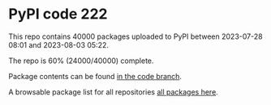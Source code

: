 # PyPI code 222

This repo contains 40000 packages uploaded to PyPI between 
2023-07-28 08:01 and 2023-08-03 05:22.

The repo is 60% (24000/40000) complete.

Package contents can be found [in the code branch](https://github.com/pypi-data/pypi-mirror-222/tree/code/packages).

A browsable package list for all repositories [all packages here](https://pypi-data.github.io/website/repositories/pypi-mirror-222).


